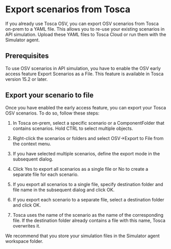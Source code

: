 # Export scenarios from Tosca

If you already use Tosca OSV, you can export OSV scenarios from Tosca on-prem to a YAML file. This allows you to re-use your existing scenarios in API simulation. Upload these YAML files to Tosca Cloud or run them with the Simulator agent.

## Prerequisites

To use OSV scenarios in API simulation, you have to enable the OSV early access feature Export Scenarios as a File. This feature is available in Tosca version 15.2 or later.

## Export your scenario to file

Once you have enabled the early access feature, you can export your Tosca OSV scenarios. To do so, follow these steps:

1. In Tosca on-prem, select a specific scenario or a ComponentFolder that contains scenarios. Hold CTRL to select multiple objects.

2. Right-click the scenarios or folders and select OSV->Export to File from the context menu.

3. If you have selected multiple scenarios, define the export mode in the subsequent dialog.

4. Click Yes to export all scenarios as a single file or No to create a separate file for each scenario.

5. If you export all scenarios to a single file, specify destination folder and file name in the subsequent dialog and click OK.

6. If you export each scenario to a separate file, select a destination folder and click OK.

7. Tosca uses the name of the scenario as the name of the corresponding file. If the destination folder already contains a file with this name, Tosca overwrites it.

We recommend that you store your simulation files in the Simulator agent workspace folder.
